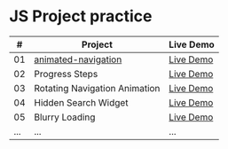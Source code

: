 # JS Project practice


| #  | Project                   | Live Demo           |
|----|---------------------------|---------------------|
| 01 | [animated-navigation](animated-navigation)           | [Live Demo](https://yuelizhu-raymond.github.io/practice/animated-navigation/index.html) |
| 02 | Progress Steps            | [Live Demo](#)      |
| 03 | Rotating Navigation Animation | [Live Demo](#)  |
| 04 | Hidden Search Widget      | [Live Demo](#)      |
| 05 | Blurry Loading            | [Live Demo](#)      |
| ... | ...                      | ...                 |
